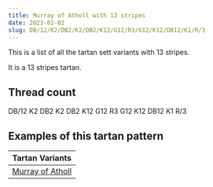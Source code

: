 ```yaml
---
title: Murray of Atholl with 13 stripes
date: 2023-02-02
slug: DB/12/K2/DB2/K2/DB2/K12/G12/R3/G12/K12/DB12/K1/R/3
---
```

This is a list of all the tartan sett variants with 13 stripes.

It is a 13 stripes tartan.


## Thread count
DB/12 K2 DB2 K2 DB2 K12 G12 R3 G12 K12 DB12 K1 R/3

## Examples of this tartan pattern

| Tartan Variants |
|---------------|
| [Murray of Atholl](/variants/db/12/k2/db2/k2/db2/k12/g12/r3/g12/k12/db12/k1/r/3-db000064-g004c00-k000000-rc80000)||
